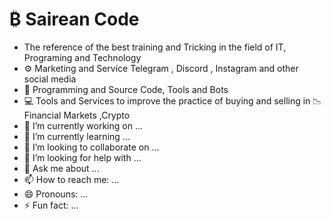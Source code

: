 # ₿ Sairean Code

- The reference of the best training and Tricking in the field of IT, Programing and Technology
- ⚙️ Marketing and Service Telegram , Discord ,  Instagram and other social media
- 🤖 Programming and Source Code, Tools and Bots
- 💻 Tools and Services to improve the practice of buying and selling in 📉Financial Markets ,Crypto
- 🔭 I’m currently working on ...
- 🌱 I’m currently learning ...
- 👯 I’m looking to collaborate on ...
- 🤔 I’m looking for help with ...
- 💬 Ask me about ...
- 📫 How to reach me: ...
- 😄 Pronouns: ...
- ⚡ Fun fact: ...


